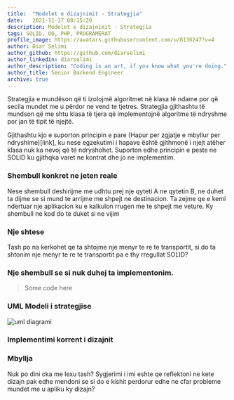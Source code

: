 ```yaml
---
title:  "Modelet e dizajnimit - Strategjia"
date:   2021-11-17 08:15:20
description: Modelet e dizajnimit - Strategjia
tags: SOLID, OO, PHP, PROGRAMERAT
profile_image: https://avatars.githubusercontent.com/u/8136247?v=4
author: Diar Selimi
author_github: https://github.com/diarselimi
author_linkedin: diarselimi
author_description: "Coding is an art, if you know what you're doing."
author_title: Senior Backend Engineer
archive: true
---
```


Strategjia e mundëson që ti izolojmë algoritmet në klasa të ndame por që secila mundet me u përdor ne vend te tjetres.
Strategjia gjithashtu të mundson që me shtu klasa të tjera që implementojnë algoritme të ndryshme por jan të tipit të njejtë.

Gjithashtu kjo e suporton principin e pare  (Hapur per zgjatje e mbyllur per ndryshime)[link], ku nese egzekutimi i hapave është gjithmonë i njejt atëher klasa nuk ka nevoj që të ndryshohet.
Suporton edhe principin e peste ne SOLID ku gjithqka varet ne kontrat dhe jo ne implementim.

### Shembull konkret ne jeten reale
Nese shembull deshirijme me udhtu prej nje qyteti A ne qytetin B, ne duhet ta dijme se si mund te arrijme me shpejt ne destinacion.
Ta zejme qe e kemi ndertuar nje aplikacion ku e kalkulon rrugen me te shpejt me veture.
Ky shembull ne kod do te duket si ne vijim 
<script src="https://gist.github.com/Diarselimi/bfd539de510e269233dee8cdf5987403.js"></script>

### Nje shtese
Tash po na kerkohet qe ta shtojme nje menyr te re te transportit, si do ta shtonim nje menyr te re te transportit pa e thy rregullat SOLID?


### Nje shembull se si nuk duhej ta implementonim.
> Some code here
<script src="https://gist.github.com/Diarselimi/bfd539de510e269233dee8cdf5987403.js"></script>

### UML Modeli i strategjise
<img src="http://www.plantuml.com/plantuml/png/dP4z3i8m38NtdEADW2W7G4mmiY341K8nD6r9Ik8W9CJTSNyeeXEGnScJ_JxRIKiT0bQb8SigRH_ECjrOjIAI9Eab8y4VTKhOUMr3vJpZhex67ZQQir7b905wYlQo7y-nTP59FLJdW8cuzRMg8ovZ41l8MUSEXMY4SxG72ixYGc32AQUC6Dx7aqP57ZQdkgwfaXQR-4qZtOpQ3uXV0Q_4qTFiP-XhJbDGXor-mUvDQegI-1_o-wCMilfwOv-AR6AO8rq-0G00" alt="uml diagrami" />

### Implementimi korrent i dizajnit


### Mbyllja
Nuk po dini cka me lexu tash? 
Sygjerimi i imi eshte qe reflektoni ne kete dizajn pak edhe mendoni se si do e kishit perdorur edhe ne cfar probleme mundet me u apliku ky dizajn?






